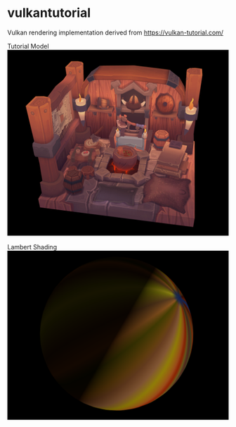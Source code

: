# vulkantutorial

Vulkan rendering implementation derived from https://vulkan-tutorial.com/

Tutorial Model
![](vulkantutorial/result2.PNG)

Lambert Shading
![](vulkantutorial/result.PNG)
